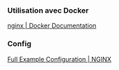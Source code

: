 
### Utilisation avec Docker

[nginx | Docker Documentation](https://docs.docker.com/samples/library/nginx/#hosting-some-simple-static-content)

### Config

[Full Example Configuration | NGINX](https://www.nginx.com/resources/wiki/start/topics/examples/full/)